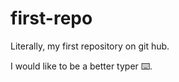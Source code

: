 # first-repo
Literally, my first repository on git hub.

I would like to be a better typer :keyboard:.
